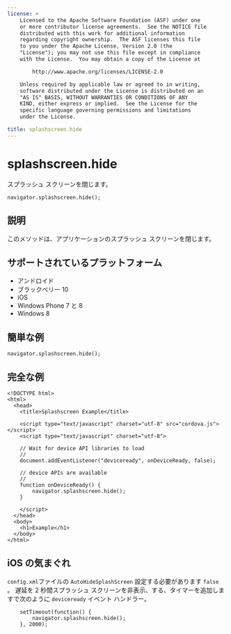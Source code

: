 ```yaml
---
license: >
    Licensed to the Apache Software Foundation (ASF) under one
    or more contributor license agreements.  See the NOTICE file
    distributed with this work for additional information
    regarding copyright ownership.  The ASF licenses this file
    to you under the Apache License, Version 2.0 (the
    "License"); you may not use this file except in compliance
    with the License.  You may obtain a copy of the License at

        http://www.apache.org/licenses/LICENSE-2.0

    Unless required by applicable law or agreed to in writing,
    software distributed under the License is distributed on an
    "AS IS" BASIS, WITHOUT WARRANTIES OR CONDITIONS OF ANY
    KIND, either express or implied.  See the License for the
    specific language governing permissions and limitations
    under the License.

title: splashscreen.hide
---
```


# splashscreen.hide

スプラッシュ スクリーンを閉じます。

    navigator.splashscreen.hide();
    

## 説明

このメソッドは、アプリケーションのスプラッシュ スクリーンを閉じます。

## サポートされているプラットフォーム

*   アンドロイド
*   ブラックベリー 10
*   iOS
*   Windows Phone 7 と 8
*   Windows 8

## 簡単な例

    navigator.splashscreen.hide();
    

## 完全な例

    <!DOCTYPE html>
    <html>
      <head>
        <title>Splashscreen Example</title>
    
        <script type="text/javascript" charset="utf-8" src="cordova.js"></script>
        <script type="text/javascript" charset="utf-8">
    
        // Wait for device API libraries to load
        //
        document.addEventListener("deviceready", onDeviceReady, false);
    
        // device APIs are available
        //
        function onDeviceReady() {
            navigator.splashscreen.hide();
        }
    
        </script>
      </head>
      <body>
        <h1>Example</h1>
      </body>
    </html>
    

## iOS の気まぐれ

`config.xml`ファイルの `AutoHideSplashScreen` 設定する必要があります `false` 。 遅延を 2 秒間スプラッシュ スクリーンを非表示、する、タイマーを追加しますで次のように `deviceready` イベント ハンドラー。

        setTimeout(function() {
            navigator.splashscreen.hide();
        }, 2000);